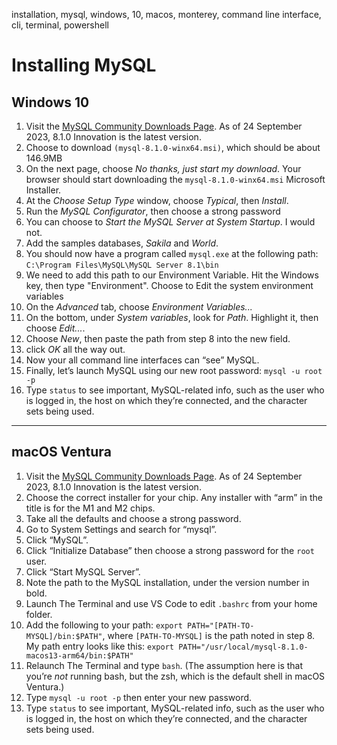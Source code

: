 installation, mysql, windows, 10, macos, monterey, command line interface, cli, terminal, powershell

# Installing MySQL

## Windows 10

1. Visit the [MySQL Community Downloads Page](https://dev.mysql.com/downloads/mysql/). As of 24 September 2023, 8.1.0 Innovation is the latest version.
2. Choose to download `(mysql-8.1.0-winx64.msi)`, which should be about 146.9MB
3. On the next page, choose *No thanks, just start my download*. Your browser should start downloading the `mysql-8.1.0-winx64.msi` Microsoft Installer.
4. At the *Choose Setup Type* window, choose *Typical*, then *Install*.
5. Run the *MySQL Configurator*, then choose a strong password
6. You can choose to *Start the MySQL Server at System Startup*. I would not.
7. Add the samples databases, _Sakila_ and _World_.
8. You should now have a program called `mysql.exe` at the following path: `C:\Program Files\MySQL\MySQL Server 8.1\bin`
9. We need to add this path to our Environment Variable. Hit the Windows key, then type "Environment". Choose to Edit the system environment variables
10. On the *Advanced* tab, choose *Environment Variables...*
11. On the bottom, under *System variables*, look for *Path*. Highlight it, then choose *Edit...*.
12. Choose *New*, then paste the path from step 8 into the new field.
13. click *OK* all the way out.
14. Now your all command line interfaces can “see” MySQL.
15. Finally, let’s launch MySQL using our new root password: `mysql -u root -p`
16. Type `status` to see important, MySQL-related info, such as the user who is logged in, the host on which they’re connected, and the character sets being used.

---

## macOS Ventura

1. Visit the [MySQL Community Downloads Page](https://dev.mysql.com/downloads/mysql/). As of 24 September 2023, 8.1.0 Innovation is the latest version.
2. Choose the correct installer for your chip. Any installer with “arm” in the title is for the M1 and M2 chips.
3. Take all the defaults and choose a strong password.
4. Go to System Settings and search for “mysql”.
5. Click “MySQL”.
6. Click “Initialize Database” then choose a strong password for the `root` user.
7. Click “Start MySQL Server”.
8. Note the path to the MySQL installation, under the version number in bold.
9. Launch The Terminal and use VS Code to edit `.bashrc` from your home folder.
10. Add the following to your path: `export PATH="[PATH-TO-MYSQL]/bin:$PATH"`, where `[PATH-TO-MYSQL]` is the path noted in step 8. My path entry looks like this: `export PATH="/usr/local/mysql-8.1.0-macos13-arm64/bin:$PATH"`
11. Relaunch The Terminal and type `bash`. (The assumption here is that you’re _not_ running bash, but the zsh, which is the default shell in macOS Ventura.)
12. Type `mysql -u root -p` then enter your new password.
13. Type `status` to see important, MySQL-related info, such as the user who is logged in, the host on which they’re connected, and the character sets being used.
